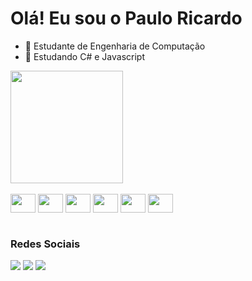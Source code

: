 # Olá! Eu sou o Paulo Ricardo

- 🔭 Estudante de Engenharia de Computação
- 🌱 Estudando C# e Javascript

<div>
  <a href="https://github.com/prsousa8/prsousa8/"></a>
  <img height="180em" src="https://github-readme-stats.vercel.app/api/top-langs/?username=prsousa8&layout=compact&theme=transparent">
</div>

</br>

<div style="display:inline_block">  
    <img align="center" height="30" width="40" src="https://cdn.jsdelivr.net/gh/devicons/devicon/icons/csharp/csharp-original.svg" />
    <img align="center" height="30" width="40" src="https://cdn.jsdelivr.net/gh/devicons/devicon/icons/css3/css3-original.svg" />
    <img align="center" height="30" width="40" src="https://cdn.jsdelivr.net/gh/devicons/devicon/icons/html5/html5-original.svg" />
    <img align="center" height="30" width="40" src="https://cdn.jsdelivr.net/gh/devicons/devicon/icons/java/java-original.svg" />
    <img align="center" height="30" width="40" src="https://cdn.jsdelivr.net/gh/devicons/devicon/icons/javascript/javascript-original.svg" />
    <img align="center" height="30" width="40" src="https://cdn.jsdelivr.net/gh/devicons/devicon/icons/mysql/mysql-original.svg" />
</div>


</br>

### Redes Sociais

<div style="display:inline_block">
  <a href="https://www.linkedin.com/in/pauloricardo8/"><img src="https://img.shields.io/badge/LinkedIn-0077B5?style=for-the-badge&logo=linkedin&logoColor=white"></a>
  <a href="https://www.instagram.com/pauloricardo_176/"><img src="https://img.shields.io/badge/Instagram-E4405F?style=for-the-badge&logo=instagram&logoColor=white"></a>
  <a href="https://www.kaggle.com/prsousa"><img src="https://img.shields.io/badge/Kaggle-20BEFF?style=for-the-badge&logo=Kaggle&logoColor=white"></a>
</div>
